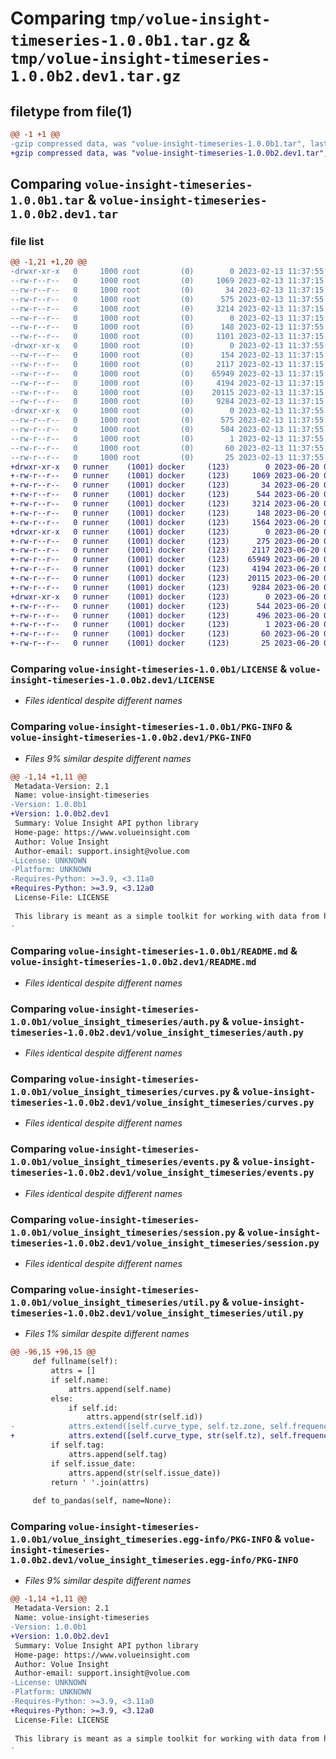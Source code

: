 # Comparing `tmp/volue-insight-timeseries-1.0.0b1.tar.gz` & `tmp/volue-insight-timeseries-1.0.0b2.dev1.tar.gz`

## filetype from file(1)

```diff
@@ -1 +1 @@
-gzip compressed data, was "volue-insight-timeseries-1.0.0b1.tar", last modified: Mon Feb 13 11:37:55 2023, max compression
+gzip compressed data, was "volue-insight-timeseries-1.0.0b2.dev1.tar", last modified: Tue Jun 20 08:47:16 2023, max compression
```

## Comparing `volue-insight-timeseries-1.0.0b1.tar` & `volue-insight-timeseries-1.0.0b2.dev1.tar`

### file list

```diff
@@ -1,21 +1,20 @@
-drwxr-xr-x   0     1000 root         (0)        0 2023-02-13 11:37:55.622990 volue-insight-timeseries-1.0.0b1/
--rw-r--r--   0     1000 root         (0)     1069 2023-02-13 11:37:15.000000 volue-insight-timeseries-1.0.0b1/LICENSE
--rw-r--r--   0     1000 root         (0)       34 2023-02-13 11:37:15.000000 volue-insight-timeseries-1.0.0b1/MANIFEST.in
--rw-r--r--   0     1000 root         (0)      575 2023-02-13 11:37:55.622990 volue-insight-timeseries-1.0.0b1/PKG-INFO
--rw-r--r--   0     1000 root         (0)     3214 2023-02-13 11:37:15.000000 volue-insight-timeseries-1.0.0b1/README.md
--rw-r--r--   0     1000 root         (0)        8 2023-02-13 11:37:15.000000 volue-insight-timeseries-1.0.0b1/VERSION
--rw-r--r--   0     1000 root         (0)      148 2023-02-13 11:37:55.624990 volue-insight-timeseries-1.0.0b1/setup.cfg
--rw-r--r--   0     1000 root         (0)     1101 2023-02-13 11:37:15.000000 volue-insight-timeseries-1.0.0b1/setup.py
-drwxr-xr-x   0     1000 root         (0)        0 2023-02-13 11:37:55.619989 volue-insight-timeseries-1.0.0b1/volue_insight_timeseries/
--rw-r--r--   0     1000 root         (0)      154 2023-02-13 11:37:15.000000 volue-insight-timeseries-1.0.0b1/volue_insight_timeseries/__init__.py
--rw-r--r--   0     1000 root         (0)     2117 2023-02-13 11:37:15.000000 volue-insight-timeseries-1.0.0b1/volue_insight_timeseries/auth.py
--rw-r--r--   0     1000 root         (0)    65949 2023-02-13 11:37:15.000000 volue-insight-timeseries-1.0.0b1/volue_insight_timeseries/curves.py
--rw-r--r--   0     1000 root         (0)     4194 2023-02-13 11:37:15.000000 volue-insight-timeseries-1.0.0b1/volue_insight_timeseries/events.py
--rw-r--r--   0     1000 root         (0)    20115 2023-02-13 11:37:15.000000 volue-insight-timeseries-1.0.0b1/volue_insight_timeseries/session.py
--rw-r--r--   0     1000 root         (0)     9284 2023-02-13 11:37:15.000000 volue-insight-timeseries-1.0.0b1/volue_insight_timeseries/util.py
-drwxr-xr-x   0     1000 root         (0)        0 2023-02-13 11:37:55.622990 volue-insight-timeseries-1.0.0b1/volue_insight_timeseries.egg-info/
--rw-r--r--   0     1000 root         (0)      575 2023-02-13 11:37:55.000000 volue-insight-timeseries-1.0.0b1/volue_insight_timeseries.egg-info/PKG-INFO
--rw-r--r--   0     1000 root         (0)      504 2023-02-13 11:37:55.000000 volue-insight-timeseries-1.0.0b1/volue_insight_timeseries.egg-info/SOURCES.txt
--rw-r--r--   0     1000 root         (0)        1 2023-02-13 11:37:55.000000 volue-insight-timeseries-1.0.0b1/volue_insight_timeseries.egg-info/dependency_links.txt
--rw-r--r--   0     1000 root         (0)       60 2023-02-13 11:37:55.000000 volue-insight-timeseries-1.0.0b1/volue_insight_timeseries.egg-info/requires.txt
--rw-r--r--   0     1000 root         (0)       25 2023-02-13 11:37:55.000000 volue-insight-timeseries-1.0.0b1/volue_insight_timeseries.egg-info/top_level.txt
+drwxr-xr-x   0 runner    (1001) docker     (123)        0 2023-06-20 08:47:16.315821 volue-insight-timeseries-1.0.0b2.dev1/
+-rw-r--r--   0 runner    (1001) docker     (123)     1069 2023-06-20 08:47:06.000000 volue-insight-timeseries-1.0.0b2.dev1/LICENSE
+-rw-r--r--   0 runner    (1001) docker     (123)       34 2023-06-20 08:47:06.000000 volue-insight-timeseries-1.0.0b2.dev1/MANIFEST.in
+-rw-r--r--   0 runner    (1001) docker     (123)      544 2023-06-20 08:47:16.315821 volue-insight-timeseries-1.0.0b2.dev1/PKG-INFO
+-rw-r--r--   0 runner    (1001) docker     (123)     3214 2023-06-20 08:47:06.000000 volue-insight-timeseries-1.0.0b2.dev1/README.md
+-rw-r--r--   0 runner    (1001) docker     (123)      148 2023-06-20 08:47:16.315821 volue-insight-timeseries-1.0.0b2.dev1/setup.cfg
+-rw-r--r--   0 runner    (1001) docker     (123)     1564 2023-06-20 08:47:06.000000 volue-insight-timeseries-1.0.0b2.dev1/setup.py
+drwxr-xr-x   0 runner    (1001) docker     (123)        0 2023-06-20 08:47:16.315821 volue-insight-timeseries-1.0.0b2.dev1/volue_insight_timeseries/
+-rw-r--r--   0 runner    (1001) docker     (123)      275 2023-06-20 08:47:06.000000 volue-insight-timeseries-1.0.0b2.dev1/volue_insight_timeseries/__init__.py
+-rw-r--r--   0 runner    (1001) docker     (123)     2117 2023-06-20 08:47:06.000000 volue-insight-timeseries-1.0.0b2.dev1/volue_insight_timeseries/auth.py
+-rw-r--r--   0 runner    (1001) docker     (123)    65949 2023-06-20 08:47:06.000000 volue-insight-timeseries-1.0.0b2.dev1/volue_insight_timeseries/curves.py
+-rw-r--r--   0 runner    (1001) docker     (123)     4194 2023-06-20 08:47:06.000000 volue-insight-timeseries-1.0.0b2.dev1/volue_insight_timeseries/events.py
+-rw-r--r--   0 runner    (1001) docker     (123)    20115 2023-06-20 08:47:06.000000 volue-insight-timeseries-1.0.0b2.dev1/volue_insight_timeseries/session.py
+-rw-r--r--   0 runner    (1001) docker     (123)     9284 2023-06-20 08:47:06.000000 volue-insight-timeseries-1.0.0b2.dev1/volue_insight_timeseries/util.py
+drwxr-xr-x   0 runner    (1001) docker     (123)        0 2023-06-20 08:47:16.315821 volue-insight-timeseries-1.0.0b2.dev1/volue_insight_timeseries.egg-info/
+-rw-r--r--   0 runner    (1001) docker     (123)      544 2023-06-20 08:47:16.000000 volue-insight-timeseries-1.0.0b2.dev1/volue_insight_timeseries.egg-info/PKG-INFO
+-rw-r--r--   0 runner    (1001) docker     (123)      496 2023-06-20 08:47:16.000000 volue-insight-timeseries-1.0.0b2.dev1/volue_insight_timeseries.egg-info/SOURCES.txt
+-rw-r--r--   0 runner    (1001) docker     (123)        1 2023-06-20 08:47:16.000000 volue-insight-timeseries-1.0.0b2.dev1/volue_insight_timeseries.egg-info/dependency_links.txt
+-rw-r--r--   0 runner    (1001) docker     (123)       60 2023-06-20 08:47:16.000000 volue-insight-timeseries-1.0.0b2.dev1/volue_insight_timeseries.egg-info/requires.txt
+-rw-r--r--   0 runner    (1001) docker     (123)       25 2023-06-20 08:47:16.000000 volue-insight-timeseries-1.0.0b2.dev1/volue_insight_timeseries.egg-info/top_level.txt
```

### Comparing `volue-insight-timeseries-1.0.0b1/LICENSE` & `volue-insight-timeseries-1.0.0b2.dev1/LICENSE`

 * *Files identical despite different names*

### Comparing `volue-insight-timeseries-1.0.0b1/PKG-INFO` & `volue-insight-timeseries-1.0.0b2.dev1/PKG-INFO`

 * *Files 9% similar despite different names*

```diff
@@ -1,14 +1,11 @@
 Metadata-Version: 2.1
 Name: volue-insight-timeseries
-Version: 1.0.0b1
+Version: 1.0.0b2.dev1
 Summary: Volue Insight API python library
 Home-page: https://www.volueinsight.com
 Author: Volue Insight
 Author-email: support.insight@volue.com
-License: UNKNOWN
-Platform: UNKNOWN
-Requires-Python: >=3.9, <3.11a0
+Requires-Python: >=3.9, <3.12a0
 License-File: LICENSE
 
 This library is meant as a simple toolkit for working with data from https://api.volueinsight.com/ (or equivalent services).  Note that access is based on some sort of login credentials, this library is not all that useful unless you have a valid Volue Insight account.
-
```

### Comparing `volue-insight-timeseries-1.0.0b1/README.md` & `volue-insight-timeseries-1.0.0b2.dev1/README.md`

 * *Files identical despite different names*

### Comparing `volue-insight-timeseries-1.0.0b1/volue_insight_timeseries/auth.py` & `volue-insight-timeseries-1.0.0b2.dev1/volue_insight_timeseries/auth.py`

 * *Files identical despite different names*

### Comparing `volue-insight-timeseries-1.0.0b1/volue_insight_timeseries/curves.py` & `volue-insight-timeseries-1.0.0b2.dev1/volue_insight_timeseries/curves.py`

 * *Files identical despite different names*

### Comparing `volue-insight-timeseries-1.0.0b1/volue_insight_timeseries/events.py` & `volue-insight-timeseries-1.0.0b2.dev1/volue_insight_timeseries/events.py`

 * *Files identical despite different names*

### Comparing `volue-insight-timeseries-1.0.0b1/volue_insight_timeseries/session.py` & `volue-insight-timeseries-1.0.0b2.dev1/volue_insight_timeseries/session.py`

 * *Files identical despite different names*

### Comparing `volue-insight-timeseries-1.0.0b1/volue_insight_timeseries/util.py` & `volue-insight-timeseries-1.0.0b2.dev1/volue_insight_timeseries/util.py`

 * *Files 1% similar despite different names*

```diff
@@ -96,15 +96,15 @@
     def fullname(self):
         attrs = []
         if self.name:
             attrs.append(self.name)
         else:
             if self.id:
                 attrs.append(str(self.id))
-            attrs.extend([self.curve_type, self.tz.zone, self.frequency])
+            attrs.extend([self.curve_type, str(self.tz), self.frequency])
         if self.tag:
             attrs.append(self.tag)
         if self.issue_date:
             attrs.append(str(self.issue_date))
         return ' '.join(attrs)
 
     def to_pandas(self, name=None):
```

### Comparing `volue-insight-timeseries-1.0.0b1/volue_insight_timeseries.egg-info/PKG-INFO` & `volue-insight-timeseries-1.0.0b2.dev1/volue_insight_timeseries.egg-info/PKG-INFO`

 * *Files 9% similar despite different names*

```diff
@@ -1,14 +1,11 @@
 Metadata-Version: 2.1
 Name: volue-insight-timeseries
-Version: 1.0.0b1
+Version: 1.0.0b2.dev1
 Summary: Volue Insight API python library
 Home-page: https://www.volueinsight.com
 Author: Volue Insight
 Author-email: support.insight@volue.com
-License: UNKNOWN
-Platform: UNKNOWN
-Requires-Python: >=3.9, <3.11a0
+Requires-Python: >=3.9, <3.12a0
 License-File: LICENSE
 
 This library is meant as a simple toolkit for working with data from https://api.volueinsight.com/ (or equivalent services).  Note that access is based on some sort of login credentials, this library is not all that useful unless you have a valid Volue Insight account.
-
```

